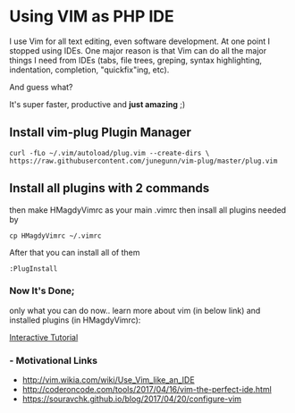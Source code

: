 # Using VIM as PHP IDE
I use Vim for all text editing, even software development. At one point I stopped using IDEs. One major reason is that Vim can do all the major things I need from IDEs (tabs, file trees, greping, syntax highlighting, indentation, completion, "quickfix"ing, etc).

And guess what? 

It's super faster, productive and **just amazing** ;) 


## Install vim-plug Plugin Manager
  
	curl -fLo ~/.vim/autoload/plug.vim --create-dirs \
	https://raw.githubusercontent.com/junegunn/vim-plug/master/plug.vim

## Install all plugins with 2 commands
then make HMagdyVimrc as your main .vimrc then insall all plugins needed by

	cp HMagdyVimrc ~/.vimrc

After that you can install all of them 
 
	:PlugInstall

### Now It's Done;
 only what you can do now.. learn more about vim (in below link) and installed plugins (in HMagdyVimrc):

[Interactive Tutorial](http://www.openvim.com/)
  
### - Motivational Links
*  http://vim.wikia.com/wiki/Use_Vim_like_an_IDE
*  http://coderoncode.com/tools/2017/04/16/vim-the-perfect-ide.html  
*  https://souravchk.github.io/blog/2017/04/20/configure-vim
